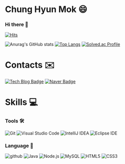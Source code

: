 # Chung Hyun Mok 😄
### Hi there 👋

[![Hits](https://hits.seeyoufarm.com/api/count/incr/badge.svg?url=https%3A%2F%2Fgithub.com%2FHyunMok-Chung&count_bg=%2332EA37&title_bg=%2315CAB1&icon=&icon_color=%23E7E7E7&title=hits&edge_flat=false)](https://hits.seeyoufarm.com)

![Anurag's GitHub stats](https://github-readme-stats.vercel.app/api?username=HyunMok-Chung&show_icons=true&theme=nightowl)
[![Top Langs](https://github-readme-stats.vercel.app/api/top-langs/?username=HyunMok-Chung&langs_count=10&layout=compact&theme=nightowl)]()
[![Solved.ac Profile](http://mazassumnida.wtf/api/v2/generate_badge?boj=codo)](https://solved.ac/codo/)

# Contacts ✉️
[![Tech Blog Badge](http://img.shields.io/badge/-Notion-black?style=flat-square&logo=Notion&link=https://childlike-safflower-9d4.notion.site/Mok-s-STUDY-ROOM-583c9384574c46b38f363a5118f77a3c/)](https://childlike-safflower-9d4.notion.site/Mok-s-STUDY-ROOM-583c9384574c46b38f363a5118f77a3c)
[![Naver Badge](https://img.shields.io/badge/Naver-03C75A?style=flat-square&logo=Naver&logoColor=white&link=mailto:1021hm@naver.com)](mailto:1021hm@naver.com)

# Skills 💻
### Tools 🛠️
![Git](https://img.shields.io/badge/Git-F05032.svg?&style=for-the-badge&logo=Git&logoColor=white)
![Visual Studio Code](https://img.shields.io/badge/Visual%20Studio%20Code-007ACC.svg?&style=for-the-badge&logo=Visual%20Studio%20Code&logoColor=white)
![IntelliJ IDEA](https://img.shields.io/badge/IntelliJ-000000.svg?&style=for-the-badge&logo=Intellij&logoColor=white)
![Eclipse IDE](https://img.shields.io/badge/Eclipse%20IDE-2C2255.svg?&style=for-the-badge&logo=Eclipse%20IDE&logoColor=white)

### Language 📝
![github](https://img.shields.io/badge/github-181717?style=for-the-badge&logo=github&logoColor=white)
![Java](https://img.shields.io/badge/Java-007396.svg?&style=for-the-badge&logo=Java&logoColor=white)
![Node.js](https://img.shields.io/badge/Node.js-339933?&style=for-the-badge&logo=Node.js&logoColor=white)
![MySQL](https://img.shields.io/badge/MySQL-4479A1?style=for-the-badge&logo=MySQL&logoColor=white)
![HTML5](https://img.shields.io/badge/HTML5-E34F26.svg?&style=for-the-badge&logo=HTML5&logoColor=white)
![CSS3](https://img.shields.io/badge/CSS3-1572B6.svg?&style=for-the-badge&logo=CSS3&logoColor=white)
<!--
**HyunMok-Chung/HyunMok-Chung** is a ✨ _special_ ✨ repository because its `README.md` (this file) appears on your GitHub profile.

Here are some ideas to get you started:

- 🔭 I’m currently working on ...
- 🌱 I’m currently learning ...
- 👯 I’m looking to collaborate on ...
- 🤔 I’m looking for help with ...
- 💬 Ask me about ...
- 📫 How to reach me: ...
- 😄 Pronouns: ...
- ⚡ Fun fact: ...
-->
